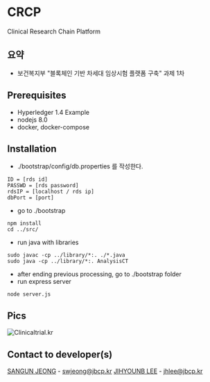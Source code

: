 # CRCP
Clinical Research Chain Platform

## 요약
+ 보건복지부 "블록체인 기반 차세대 임상시험 플랫폼 구축" 과제 1차

## Prerequisites
+ Hyperledger 1.4 Example
+ nodejs 8.0
+ docker, docker-compose

## Installation
+ ./bootstrap/config/db.properties 를 작성한다.
```
ID = [rds id]
PASSWD = [rds password]
rdsIP = [localhost / rds ip]
dbPort = [port]

```
+ go to ./bootstrap
```
npm install
cd ../src/
```
+ run java with libraries
```
sudo javac -cp ../library/*:. ./*.java
sudo java -cp ../library/*:. AnalysisCT
```

+ after ending previous processing, go to ./bootstrap folder 
+ run express server
```
node server.js 
```

## Pics
![Clinicaltrial.kr](/ct1.png)

## Contact to developer(s)
[SANGUN JEONG](https://github.com/swjeong0502) - swjeong@jbcp.kr
[JIHYOUNB LEE](https://github.com/jhlee2376) - jhlee@jbcp.kr

